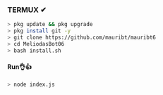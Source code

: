 


### TERMUX ✔
```bash
> pkg update && pkg upgrade
> pkg install git -y
> git clone https://github.com/mauribt/mauribt6
> cd MeliodasBot06
> bash install.sh 
```
#### Run👌👍
```bash
> node index.js
```
